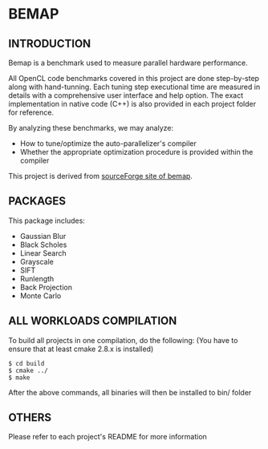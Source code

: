 BEMAP
====

INTRODUCTION
------------
Bemap is a benchmark used to measure parallel hardware performance.

All OpenCL code benchmarks covered in this project are done 
step-by-step along with hand-tunning. Each tuning step executional 
time are measured in details with a comprehensive user interface and 
help option. The exact implementation in native code (C++) is also 
provided in each project folder for reference.

By analyzing these benchmarks, we may analyze:
- How to tune/optimize the auto-parallelizer's compiler
- Whether the appropriate optimization procedure is provided within the compiler

This project is derived from [sourceForge site of bemap](http://sourceforge.net/projects/bemap/).

PACKAGES
--------

This package includes:
- Gaussian Blur
- Black Scholes
- Linear Search
- Grayscale
- SIFT
- Runlength
- Back Projection
- Monte Carlo

ALL WORKLOADS COMPILATION
-------------------------

To build all projects in one compilation, do the following:
(You have to ensure that at least cmake 2.8.x is installed)

    $ cd build
    $ cmake ../
    $ make

After the above commands, all binaries will then be installed
to bin/ folder

OTHERS
------

Please refer to each project's README for more information
